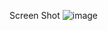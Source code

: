 Screen Shot 
![image](https://github.com/user-attachments/assets/49ca33e7-c015-43aa-8641-de4c36a66a3c)
